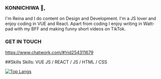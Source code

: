 
### KONNICHIWA 👋,
I'm Reina and I do content on Design and Development. I'm a JS lover and enjoy coding in VUE and React. Apart from coding I enjoy writing in Watt-pad with my BFF and making funny short videos on TikTok.

### GET IN TOUCH
https://www.chatwork.com/#!rid254311679

##Skills
Skills: VUE JS / REACT / JS / HTML / CSS

[![Top Langs](https://github-readme-stats.vercel.app/api/top-langs/?username=ogorei&layout=compact)](https://github.com/ogorei/github-readme-stats)
